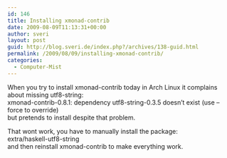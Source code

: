 ```yaml
---
id: 146
title: Installing xmonad-contrib
date: 2009-08-09T11:13:31+00:00
author: sveri
layout: post
guid: http://blog.sveri.de/index.php?/archives/138-guid.html
permalink: /2009/08/09/installing-xmonad-contrib/
categories:
  - Computer-Mist
---
```

When you try to install xmonad-contrib today in Arch Linux it complains about missing utf8-string:  
xmonad-contrib-0.8.1: dependency utf8-string-0.3.5 doesn&#8217;t exist (use &#8211;force to override)   
but pretends to install despite that problem.



That wont work, you have to manually install the package:  
extra/haskell-utf8-string  
and then reinstall xmonad-contrib to make everything work.